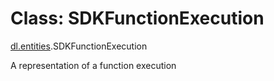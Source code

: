 # Class: SDKFunctionExecution

[dl.entities](./index.md).SDKFunctionExecution

A representation of a function execution
